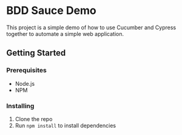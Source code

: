 # BDD Sauce Demo

This project is a simple demo of how to use Cucumber and Cypress together to automate a simple web application.

## Getting Started

### Prerequisites

- Node.js
- NPM

### Installing

1. Clone the repo
2. Run `npm install` to install dependencies

